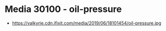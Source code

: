 # Media 30100 - oil-pressure

- https://valkyrie.cdn.ifixit.com/media/2019/06/18101454/oil-pressure.jpg
